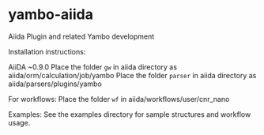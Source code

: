 # yambo-aiida
Aiida Plugin and related Yambo development

Installation instructions:

AiiDA ~0.9.0
Place  the folder `gw`  in aiida directory as aiida/orm/calculation/job/yambo
Place  the folder `parser`  in aiida directory as aiida/parsers/plugins/yambo

For workflows:
Place the folder `wf` in   aiida/workflows/user/cnr_nano


Examples:
See the examples directory for sample structures and  workflow usage.
